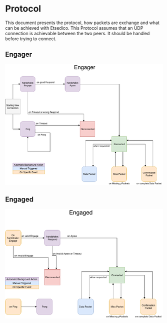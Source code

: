 # Protocol

This document presents the protocol, how packets are exchange and what can be achieved with Etsedico.
This Protocol assumes that an UDP connection is achievable between the two peers. It should be handled before trying to
connect.

## Engager

![alt text](./.assets/engager_protocol_schema.png)

## Engaged

![alt text](./.assets/engaged_protocol_schema.png)
